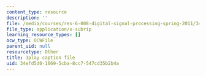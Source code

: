 ```yaml
---
content_type: resource
description: ''
file: /media/courses/res-6-008-digital-signal-processing-spring-2011/34efd5d016695cba8cc7547cd35b2b4a_TuCYGjp7WKU.vtt
file_type: application/x-subrip
learning_resource_types: []
ocw_type: OCWFile
parent_uid: null
resourcetype: Other
title: 3play caption file
uid: 34efd5d0-1669-5cba-8cc7-547cd35b2b4a
---
```

